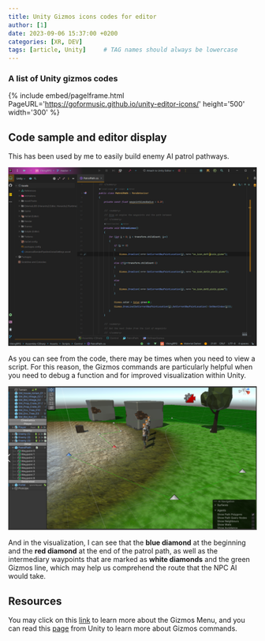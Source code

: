 ```yaml
---
title: Unity Gizmos icons codes for editor
author: [1]
date: 2023-09-06 15:37:00 +0200
categories: [XR, DEV]
tags: [article, Unity]     # TAG names should always be lowercase
---
```



### A list of Unity gizmos codes

{% include embed/pageIframe.html PageURL='https://goformusic.github.io/unity-editor-icons/' height='500' width='300' %}

## Code sample and editor display

This has been used by me to easily build enemy AI patrol pathways.

![Unity Gizmos code in code](/assets/img/unity-gizmos-showcase-code.png)

As you can see from the code, there may be times when you need to view a script. For this reason, the Gizmos commands are particularly helpful when you need to debug a function and for improved visualization within Unity.

![Unity Gizmos code in editor](/assets/img/unity-gizmos-showcase-editor.png)

And in the visualization, I can see that the **blue diamond** at the beginning and the **red diamond** at the end of the patrol path, as well as the intermediary waypoints that are marked as **white diamonds** and the green Gizmos line, which may help us comprehend the route that the NPC AI would take.

## Resources

You may click on this [link](https://docs.unity3d.com/Manual/GizmosMenu.html) to learn more about the Gizmos Menu, and you can read this [page](https://docs.unity3d.com/ScriptReference/Gizmos.html) from Unity to learn more about Gizmos commands.
